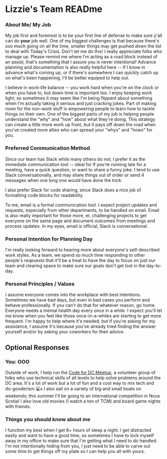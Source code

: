 # Lizzie's Team READme

### About Me/ My Job 
My job first and foremost is to be your first line of defense to make sure y'all can do **your** job well. One of my biggest challenges is that because there's *soo* much going on all the time, smaller things may get pushed down the list to deal with Today's Crisis. Don't let me do this! I really appreciate folks who manage up. Please remind me where I'm acting as a road block instead of an assist, that's something that I assure you is never intentional! Advance planning and documentation is also really helpful here -- if I know in advance what's coming up, or if there's somewhere I can quickly catch up on what's been happening, I'll be better equiped to help out. 

I believe in work-life balance -- you work hard when you're on the clock or when you have to, but down time is important too. I enjoy keeping work light, so sometimes it may seem like I'm being flippant about something when I'm actually taking it serious and just cracking jokes. Part of making room for the non-work stuff is empowering people to learn how to tackle things on their own. One of the biggest parts of my job is helping people understand the "why" and "how" about what they're doing. This strategy can create a little more work up front, but it pays off down the road when you've created more allies who can spread your "whys" and "hows" for you. 

### Preferred Communication Method
Since our team has Slack while many others do not, I prefer it as the immediate communication tool -- ideal for if you're running late for a meeting, have a quick question, or want to share a funny joke. I tend to use Slack conversationally, and may share things out of order or send 4 messages when one long one would have done the trick. 

I also prefer Slack for code sharing, since Slack does a nice job of formatting code blocks for readability. 

To me, email is a formal communication tool. I expect project updates and requests, especially from other departments, to be handled on email. Email is also really important for those more, er, challenging projects to get everyone on the same page and document outcomes from meetings and process updates. In my eyes, email is official, Slack is conversational. 

### Personal Intention for Planning Day
I'm really looking forward to hearing more about everyone's self-described work styles. As a team, we spend so much time responding to other people's reqeuests that it'll be a treat to have the day to focus on just our team and clearing space to make sure our goals don't get lost in the day-to-day.  

### Personal Principles / Values
I assume everyone comes into the workplace with best intentions. Sometimes we have bad days, but even in bad cases you perform and behave professionally. If you can't do that for whatever reason, go home. Everyone needs a mental health day every once in a while. I expect you'll let me know when you feel like those once-in-a-whiles are starting to get more frequent. I'm happy to help where it's needed, but if you're asking for my assistance, I assume it's because you've already tried finding the answer yourself and/or by asking your coworkers for their advice. 

## Optional Responses

### You: OOO
Outside of work, I help run the [Code for DC Meetup](codefordc.org), a volunteer group of folks who use technical skills of all levels to help solve problems around the DC area. It's a lot of work but a lot of fun and a cool way to mix tech and do-gooderism 💻✊ I also sail on a variety of big and small boats on weekends; this summer I'll be going to an international competition in Nova Scotia! I also love old movies (I watch a ton of TCM) and board game nights with friends.

### Things you should know about me
I function my best when I get 8+ hours of sleep a night. I get distracted easily and want to have a good time, so sometimes I have to lock myself away in my office to make sure that I'm getting what I need to do handled. I'm not intentionally hiding from you, I just need to be able to carve out some time to get things off my plate so I can help you all with yours.   
